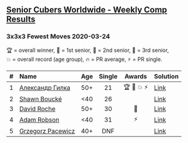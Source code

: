 <style>table {white-space: nowrap;}</style>

## [Senior Cubers Worldwide - Weekly Comp Results](/scw-comp/results/)
### 3x3x3 Fewest Moves 2020-03-24

<span style="white-space: nowrap;">🏆 = overall winner</span>, <span style="white-space: nowrap;">🥇 = 1st senior</span>, <span style="white-space: nowrap;">🥈 = 2nd senior</span>, <span style="white-space: nowrap;">🥉 = 3rd senior</span>, <span style="white-space: nowrap;">💥 = overall record (age group)</span>, <span style="white-space: nowrap;">🔥 = PR average</span>, <span style="white-space: nowrap;">⚡ = PR single</span>.

| # | Name | Age | Single | Awards | Solution |
| :--: | :-- | :--: | :--: | :--: | :-- |
| 1 | [Александр Гилка](../../persons/александр_гилка/333fm.md) | 50+ | 21 | 🏆 🥇 💥 ⚡ | [Link](https://www.facebook.com/events/500266387310754?view=permalink&id=500800967257296) |
| 2 | [Shawn Boucké](../../persons/shawn_boucke/333fm.md) | <40 | 26 |  | [Link](https://www.facebook.com/events/500266387310754?view=permalink&id=501216437215749) |
| 3 | [David Roche](../../persons/david_roche/333fm.md) | 50+ | 30 | 🥈 | [Link](https://www.facebook.com/events/500266387310754?view=permalink&id=500672650603461) |
| 4 | [Adam Robson](../../persons/adam_robson/333fm.md) | <40 | 31 | ⚡ | [Link](https://www.facebook.com/events/500266387310754?view=permalink&id=501846950486031) |
| 5 | [Grzegorz Pacewicz](../../persons/grzegorz_pacewicz/333fm.md) | 40+ | DNF |  | [Link](https://www.facebook.com/events/500266387310754?view=permalink&id=501735783830481) |

<!-- Global site tag (gtag.js) - Google Analytics -->
<script async src="https://www.googletagmanager.com/gtag/js?id=UA-86348435-3"></script>
<script>window.dataLayer = window.dataLayer || []; function gtag() {dataLayer.push(arguments);} gtag('js', new Date()); gtag('config', 'UA-86348435-3');</script>
